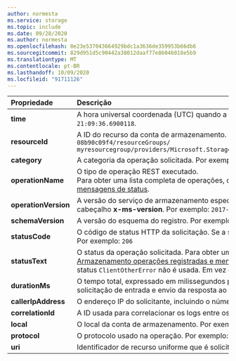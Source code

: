 ```yaml
---
author: normesta
ms.service: storage
ms.topic: include
ms.date: 09/28/2020
ms.author: normesta
ms.openlocfilehash: 0e23e537043664929bdc1a3636de359953b66db6
ms.sourcegitcommit: 829d951d5c90442a38012daaf77e86046018e5b9
ms.translationtype: MT
ms.contentlocale: pt-BR
ms.lasthandoff: 10/09/2020
ms.locfileid: "91711126"
---
```

| Propriedade | Descrição |
|:--- |:---|
|**time** | A hora universal coordenada (UTC) quando a solicitação foi recebida pelo armazenamento. Por exemplo: `2018/11/08 21:09:36.6900118`.|
|**resourceId** | A ID do recurso da conta de armazenamento. Por exemplo: `/subscriptions/208841be-a4v3-4234-9450-08b90c09f4/resourceGroups/`<br>`myresourcegroup/providers/Microsoft.Storage/storageAccounts/mystorageaccount/storageAccounts/blobServices/default`|
|**category** | A categoria da operação solicitada. Por exemplo: `StorageRead`, `StorageWrite` ou `StorageDelete`|
|**operationName** | O tipo de operação REST executado. <br> Para obter uma lista completa de operações, consulte o tópico [Análise de Armazenamento operações registradas e mensagens de status](https://docs.microsoft.com/rest/api/storageservices/storage-analytics-logged-operations-and-status-messages). |
|**operationVersion** | A versão do serviço de armazenamento especificada quando a solicitação foi feita. Isso é equivalente ao valor do cabeçalho **x-ms-version**. Por exemplo: `2017-04-17`.|
|**schemaVersion** | A versão do esquema do registro. Por exemplo: `1.0`.|
|**statusCode** | O código de status HTTP da solicitação. Se a solicitação for interrompida, esse valor poderá ser definido como `Unknown`. <br> Por exemplo: `206` |
|**statusText** | O status da operação solicitada.  Para obter uma lista completa de mensagens de status, consulte o tópico [Análise de Armazenamento operações registradas e mensagens de status](https://docs.microsoft.com/rest/api/storageservices/storage-analytics-logged-operations-and-status-messages). Na versão 2017-04-17 e posterior, a mensagem de status `ClientOtherError` não é usada. Em vez disso, esse campo contém um código de erro. Por exemplo: `SASSuccess`  |
|**durationMs** | O tempo total, expressado em milissegundos para executar a operação solicitada. Isso inclui o tempo de leitura da solicitação de entrada e envio da resposta ao solicitante. Por exemplo: `12`.|
|**callerIpAddress** | O endereço IP do solicitante, incluindo o número da porta. Por exemplo: `192.100.0.102:4362`. |
|**correlationId** | A ID usada para correlacionar os logs entre os recursos. Por exemplo: `b99ba45e-a01e-0042-4ea6-772bbb000000`. |
|**local** | O local da conta de armazenamento. Por exemplo: `North Europe`. |
|**protocol**|O protocolo usado na operação. Por exemplo: `HTTP`, `HTTPS`, `SMB` ou `NFS`|
| **uri** | Identificador de recurso uniforme que é solicitado. |